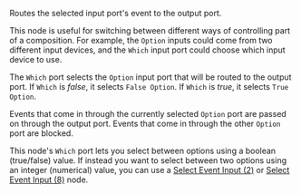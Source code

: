 Routes the selected input port's event to the output port.

This node is useful for switching between different ways of controlling part of a composition. For example, the `Option` inputs could come from two different input devices, and the `Which` input port could choose which input device to use.

The `Which` port selects the `Option` input port that will be routed to the output port. If `Which` is <i>false</i>, it selects `False Option`. If `Which` is <i>true</i>, it selects `True Option`.

Events that come in through the currently selected `Option` port are passed on through the output port. Events that come in through the other `Option` port are blocked.

This node's `Which` port lets you select between options using a boolean (true/false) value. If instead you want to select between two options using an integer (numerical) value, you can use a [Select Event Input (2)](vuo-node://vuo.select.in.event2.2) or [Select Event Input (8)](vuo-node://vuo.select.in.event2.8) node.
